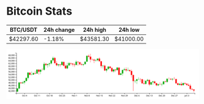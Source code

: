 # Bitcoin Stats

BTC/USDT|24h change|24h high|24h low|
|---|---|---|---|
|$42297.60|-1.18%|$43581.30|$41000.00|

<img src="./chart.svg">
